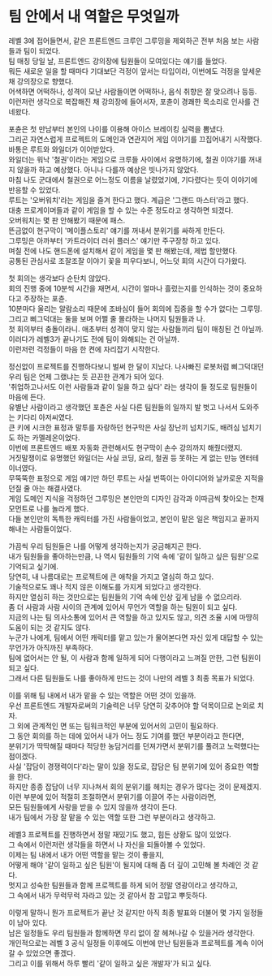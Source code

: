 # 팀 안에서 내 역할은 무엇일까

레벨 3에 접어들면서, 같은 프론트엔드 크루인 그루밍을 제외하곤 전부 처음 보는 사람들과 팀이 되었다.  
팀 매칭 당일 날, 프론트엔드 강의장에 팀원들이 모여있다는 얘기를 들었다.  
뭐든 새로운 일을 할 때마다 기대보단 걱정이 앞서는 타입이라, 이번에도 걱정을 앞세운 채 강의장으로 향했다.  
어색하면 어떡하나, 성격이 모난 사람들이면 어떡하나, 음식 취향은 잘 맞으려나 등등.
이런저런 생각으로 복잡해진 채 강의장에 들어서자, 포츈이 경쾌한 목소리로 인사를 건네왔다.

포츈은 첫 만남부터 본인의 나이를 이용해 아이스 브레이킹 실력을 뽐냈다.  
그리곤 자연스럽게 프로젝트의 도메인과 연관지어 게임 이야기를 끄집어내기 시작했다.  
바통은 루트와 와일더가 이어받았다.  
와일더는 워낙 '철권'이라는 게임으로 크루들 사이에서 유명하기에, 철권 이야기를 꺼내지 않을까 하고 예상했다.
아니나 다를까 예상은 빗나가지 않았다.  
마침 나도 군대에서 철권으로 어느정도 이름을 날렸었기에, 기다렸다는 듯이 이야기에 반응할 수 있었다.  
루트는 '오버워치'라는 게임을 즐겨 한다고 했다. 계급은 '그랜드 마스터'라고 했다.  
대충 프로게이머들과 같이 게임을 할 수 있는 수준 정도라고 생각하면 되겠다.  
오버워치는 몇 판 안해봤기 때문에 패스.  
뜬금없이 현구막이 '메이플스토리' 얘기를 꺼내서 분위기를 싸하게 만든다.  
그루밍은 아까부터 '카트라이더 러쉬 플러스' 얘기만 주구장창 하고 있다.  
며칠 전에 나도 핸드폰에 설치해서 같이 게임을 몇 판 해봤는데, 제법 할만했다.  
공통된 관심사로 조잘조잘 이야기 꽃을 피우다보니, 어느덧 회의 시간이 다가왔다.

첫 회의는 생각보다 순탄치 않았다.  
회의 진행 중에 10분씩 시간을 재면서, 시간이 얼마나 흘렀는지를 인식하는 것이 중요하다고 주장하는 포츈.  
10분마다 울리는 알람소리 때문에 조바심이 들어 회의에 집중을 할 수가 없다는 그루밍.  
그리고 삐그덕대는 둘을 보며 어쩔 줄 몰라하는 나머지 팀원들과 나.  
첫 회의부터 충돌이라니. 애초부터 성격이 맞지 않는 사람들끼리 팀이 매칭된 건 아닐까.  
이러다가 레벨3가 끝나기도 전에 팀이 와해되는 건 아닐까.  
이런저런 걱정들이 마음 한 켠에 자리잡기 시작한다.

정신없이 프로젝트를 진행하다보니 벌써 한 달이 지났다.
나사빠진 로봇처럼 삐그덕대던 우리 팀은 언제 그랬냐는 듯 끈끈한 관계가 되어 있다.  
'취업하고나서도 이런 사람들과 같이 일을 하고 싶다' 라는 생각이 들 정도로 팀원들이 마음에 든다.  
유별난 사람이라고 생각했던 포츈은 사실 다른 팀원들의 일까지 발 벗고 나서서 도와주는 키다리 아저씨였다.  
큰 키에 시크한 표정과 말투를 자랑하던 현구막은 사실 장난끼 넘치기도, 배려심 넘치기도 하는 카멜레온이었다.  
이번에 프론트엔드 배포 자동화 관련해서도 현구막이 손수 강의까지 해줬더랬지.  
거짓말쟁이로 유명했던 와일더는 사실 코딩, 요리, 철권 등 못하는 게 없는 만능 엔터테이너였다.  
무뚝뚝한 표정으로 게임 얘기만 하던 루트는 사실 번뜩이는 아이디어와 날카로운 지적을 던질 줄 아는 해결사였다.  
게임 도메인 지식을 걱정하던 그루밍은 본인만의 디자인 감각과 이따금씩 찾아오는 천재 모먼트로 나를 놀라게 했다.  
다들 본인만의 독특한 캐릭터를 가진 사람들이었고, 본인이 맡은 일은 책임지고 끝까지 해내는 사람들이었다.

가끔씩 우리 팀원들은 나를 어떻게 생각하는지가 궁금해지곤 한다.  
내가 팀원들을 좋아하는만큼, 나 역시 팀원들의 기억 속에 '같이 일하고 싶은 팀원'으로 기억되고 싶기에.  
당연히, 내 나름대로는 프로젝트에 큰 애착을 가지고 열심히 하고 있다.  
기술적으로도 꽤나 적지 않은 이해도를 가지게 되었다고 생각한다.  
하지만 열심히 하는 것만으로는 팀원들의 기억 속에 인상 깊게 남을 수 없으리라.  
좀 더 사람과 사람 사이의 관계에 있어서 무언가 역할을 하는 팀원이 되고 싶다.  
지금의 나는 팀 의사소통에 있어서 큰 역할을 하고 있지도 않고, 의견 조율 시에 마땅히 도움이 되는 것 같지도 않다.  
누군가 나에게, 팀에서 어떤 캐릭터를 맡고 있는가 물어본다면 자신 있게 대답할 수 있는 무언가가 아직까진 부족하다.  
팀에 없어서는 안 될, 이 사람과 함께 일하게 되어 다행이라고 느껴질 만한, 그런 팀원이 되고 싶다.  
그래서 다른 팀원들도 나를 좋아하게 만드는 것이 나만의 레벨 3 최종 목표가 되었다.

이를 위해 팀 내에서 내가 맡을 수 있는 역할은 어떤 것이 있을까.  
우선 프론트엔드 개발자로써의 기술력은 너무 당연히 갖추어야 할 덕목이므로 논외로 치자.  
그 외에 관계적인 면 또는 팀워크적인 부분에 있어서의 고민이 필요하다.  
그 동안 회의를 하는 데에 있어서 내가 어느 정도 기여를 했던 부분이라고 한다면,  
분위기가 딱딱해질 때마다 적당한 농담거리를 던져가면서 분위기를 풀려고 노력했다는 점이겠다.  
사실 '잡담이 경쟁력이다'라는 말이 있을 정도로, 잡담은 팀 분위기에 있어 중요한 역할을 한다.  
하지만 종종 잡담이 너무 지나쳐서 회의 분위기를 헤치는 경우가 많다는 것이 문제겠지.  
이런 부분에 있어 적절히 조절하면서 분위기를 이끌어 주는 사람이라면,  
모든 팀원들에게 사랑을 받을 수 있지 않을까 생각이 든다.  
내가 팀에서 가장 잘 맡을 수 있는 역할 또한 그런 부분이라고 생각하고.

레벨3 프로젝트를 진행하면서 정말 재밌기도 했고, 힘든 상황도 많이 있었다.  
그 속에서 이런저런 생각들을 하면서 나 자신을 되돌아볼 수 있었다.  
이제는 팀 내에서 내가 어떤 역할을 맡는 것이 좋을지,  
어떻게 해야 '같이 일하고 싶은 팀원'이 될지에 대해 좀 더 깊이 고민해 볼 차례인 것 같다.  
멋지고 성숙한 팀원들과 함께 프로젝트를 하게 되어 정말 영광이라고 생각하고,  
그 속에서 내가 무럭무럭 자라고 있는 것 같아서 참 고맙고 뿌듯하다.

이렇게 말하니 뭔가 프로젝트가 끝난 것 같지만 아직 최종 발표와 더불어 몇 가지 일정들이 남아 있다.  
남은 일정들도 우리 팀원들과 함께하면 무리 없이 잘 헤쳐나갈 수 있을거라 생각한다.  
개인적으로는 레벨 3 공식 일정들 이후에도 이번에 만난 팀원들과 프로젝트를 계속 이어갈 수 있었으면 좋겠다.  
그리고 이를 위해서 하루 빨리 '같이 일하고 싶은 개발자'가 되고 싶다.
